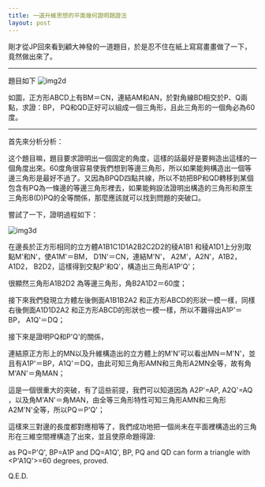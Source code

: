 ```yaml
---
title: 一道升維思想的平面幾何證明題證法
layout: post
---
```


剛才從JP回來看到顧大神發的一道題目，於是忍不住在紙上寫寫畫畫做了一下，竟然做出來了。

---

題目如下
![img2d](https://lh5.googleusercontent.com/-T9Y16CNn8SI/UgWu_hDF24I/AAAAAAAAOA4/34sesnM1fV4/w406-h418-no/2dpngnew.jpg)


如圖，正方形ABCD上有BM＝CN，連結AM和AN，於對角線BD相交於P、Q兩點，求證：BP， PQ和QD正好可以組成一個三角形，且此三角形的一個角必為60度。


---

首先來分析分析：


这个題目嘛，題目要求證明出一個固定的角度，這樣的話最好是要夠造出這樣的一個角度出來。60度角很容易使我們想到等邊三角形，所以如果能夠構造出一個等邊三角形是最好不過了。又因為BPQD四點共線，所以不妨把BP和QD轉移到某個包含有PQ為一條邊的等邊三角形裡去，如果能夠設法證明出構造的三角形和原生三角形B(D)PQ的全等關係，那麼應該就可以找到問題的突破口。

嘗試了一下，證明過程如下：

![img3d](https://lh6.googleusercontent.com/-w-zh0yLJu2U/UgWu_uLe7PI/AAAAAAAAOA8/apnMrpvuSj0/w660-h610-no/3d.jpg)

在邊長於正方形相同的立方體A1B1C1D1A2B2C2D2的稜A1B1 和稜A1D1上分別取點M'和N'，使A1M'＝BM， D1N'＝CN，連結M'N'， A2M'，A2N'，A1B2， A1D2， B2D2，這樣得到交點P'和Q'，構造出三角形A1P'Q'；

很顯然三角形A1B2D2 為等邊三角形，角B2A1D2＝60度；

接下來我們發現立方體左後側面A1B1B2A2 和正方形ABCD的形狀一模一樣，同樣右後側面A1D1D2A2 和正方形ABCD的形狀也一模一樣，所以不難得出A1P'＝BP， A1Q'＝DQ；

接下來是證明PQ和P'Q'的關係，

連結原正方形上的MN以及升維構造出的立方體上的M'N'可以看出MN＝M'N'，並且有A1P'＝BP，A1Q'＝DQ，由此可知三角形AMN和三角形A2MN全等，故有角M'AN'＝角MAN；

這是一個很重大的突破，有了這些前提，我們可以知道因為 A2P'=AP, A2Q'=AQ ，以及角M'AN'＝角MAN，由全等三角形特性可知三角形AMN和三角形A2M'N'全等，所以PQ＝P'Q'；

這樣來三對邊的長度都對應相等了，我們成功地把一個尚未在平面裡構造出的三角形在三維空間裡構造了出來，並且使原命題得證:

as PQ=P'Q', BP=A1P and DQ=A1Q', BP, PQ and QD can form a triangle with <P'A1Q'>=60 degrees, proved.



Q.E.D.